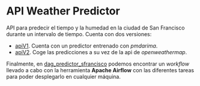 # API Weather Predictor
API para predecir el tiempo y la humedad en la ciudad de San Francisco durante un intervalo de tiempo. Cuenta con dos versiones:
- [apiV1](./apiV1). Cuenta con un predictor entrenado con *pmdarima*. 
- [apiV2](./apiV2). Coge las predicciones a su vez de la api de *openweathermap*.

Finalmente, en [dag_predictor_sfrancisco](./dag_predictor_sfracisco.py) podemos encontrar un *workflow* llevado a cabo con la herramienta **Apache Airflow** con las diferentes tareas para poder desplegarlo en cualquier máquina.